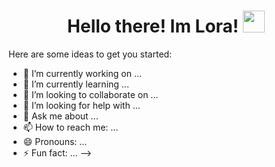 <h1 align="center"><b>Hello there! Im Lora! </b><img src="https://media.giphy.com/media/hvRJCLFzcasrR4ia7z/giphy.gif" width="35"></h1>
<!--  -->



Here are some ideas to get you started:

- 🔭 I’m currently working on ...
- 🌱 I’m currently learning ...
- 👯 I’m looking to collaborate on ...
- 🤔 I’m looking for help with ...
- 💬 Ask me about ...
- 📫 How to reach me: ...
- 😄 Pronouns: ...
- ⚡ Fun fact: ...
-->
